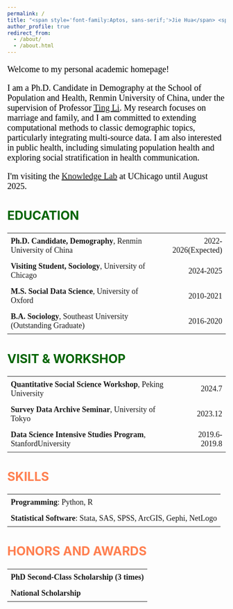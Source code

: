 ```yaml
---
permalink: /
title: "<span style='font-family:Aptos, sans-serif;'>Jie Hua</span> <span style='font-family:仿宋, FangSong;'>（华 杰）</span>"
author_profile: true
redirect_from: 
  - /about/
  - /about.html
---
```


<style>
  .bio-text {
    font-family: "Calibri", serif;
    font-size: 20px;
    color: black;
  }
</style>

<p class="bio-text">
Welcome to my personal academic homepage!
</p>
<p class="bio-text"> 
I am a Ph.D. Candidate in Demography at the School of Population and Health, Renmin University of China, under the supervision of Professor <a href="https://litingkitty.cn/" target="_blank">Ting Li</a>. My research focuses on marriage and family, and I am committed to extending computational methods to classic demographic topics, particularly integrating multi-source data. I am also interested in public health, including simulating population health and exploring social stratification in health communication.
</p>
<p class="bio-text"> 
I'm visiting the  <a href="https://knowledgelab.org/">Knowledge Lab</a> at UChicago until August 2025.
</p>

<style>
  .education-table {
    width: 100%;
    border-collapse: collapse;
    font-family: "Times New Roman", serif;
    font-size: 18px;
  }
  .education-table td {
    padding: 8px;
    text-align: left;
    border: none;
  }
  .education-table td:nth-child(2) {
    text-align: right;
  }
  .education-table .degree {
    font-weight: bold;
  }
  .education-table, .education-table td {
    border: none;
  }
  .education-title {
    color: #006400;
    font-size: 28px;
  }
</style>

<h2 class="education-title">EDUCATION</h2>
<table class="education-table">
  <tr>
    <td><span class="degree">Ph.D. Candidate, Demography</span>, Renmin University of China</td>
    <td>2022-2026(Expected)</td>
  </tr>
  <tr>
    <td><span class="degree">Visiting Student, Sociology</span>, University of Chicago</td>
    <td>2024-2025</td>
  </tr>
  <tr>
    <td><span class="degree">M.S. Social Data Science</span>, University of Oxford</td>
    <td>2010-2021</td>
  </tr>
  <tr>
    <td><span class="degree">B.A. Sociology</span>, Southeast University (Outstanding Graduate)</td>
    <td>2016-2020</td>
  </tr>
</table>

<style>
  .visit-workshop-table {
    width: 100%;
    border-collapse: collapse;
    font-family: "Times New Roman", serif;
    font-size: 18px;
  }
  .visit-workshop-table td {
    padding: 8px;
    text-align: left;
    border: none;
  }
  .visit-workshop-table td:nth-child(2) {
    text-align: right;
  }
  .visit-workshop-table .role {
    font-weight: bold;
  }
  .visit-workshop-table, .visit-workshop-table td {
    border: none;
  }
  .visit-title {
    color: #006400;
    font-size: 28px;
  }
</style>

<h2 class="visit-title">VISIT & WORKSHOP</h2>
<table class="visit-workshop-table">
  <tr>
    <td><span class="role">Quantitative Social Science Workshop</span>, Peking University</td>
    <td>2024.7</td>
  </tr>
  <tr>
    <td><span class="role">Survey Data Archive Seminar</span>, University of Tokyo</td>
    <td>2023.12</td>
  </tr>
  <tr>
    <td><span class="role">Data Science Intensive Studies Program</span>, StanfordUniversity</td>
    <td>2019.6-2019.8</td>
  </tr>
</table>

<style>
  .skills-table {
    width: 100%;
    border-collapse: collapse;
    font-family: "Times New Roman", serif;
    font-size: 18px;
  }
  .skills-table td {
    padding: 8px;
    text-align: left;
    border: none;
  }
  .skills-table td:nth-child(2) {
    text-align: right;
  }
  .skills-table .skill {
    font-weight: bold;
  }
  .skills-table, .skills-table td {
    border: none;
  }
  .skills-title {
    color: #FF7F50;
    font-size: 28px;
  }
</style>

<h2 class="skills-title">SKILLS</h2>
<table class="skills-table">
  <tr>
    <td><span class="skill">Programming</span>: Python, R</td>
  </tr>
  <tr>
    <td><span class="skill">Statistical Software</span>: Stata, SAS, SPSS, ArcGIS, Gephi, NetLogo</td>
  </tr>
</table>

<style>
  .honors-table {
    width: 100%;
    border-collapse: collapse;
    font-family: "Times New Roman", serif;
    font-size: 18px;
  }
  .honors-table td {
    padding: 8px;
    text-align: left;
    border: none;
  }
  .honors-table .award {
    font-weight: bold;
  }
  .honors-table, .honors-table td {
    border: none;
  }
  .honors-title {
    color: #FF7F50;
    font-size: 28px;
  }
</style>

<h2 class="honors-title">HONORS AND AWARDS</h2>
<table class="honors-table">
  <tr>
    <td><span class="award">PhD Second-Class Scholarship (3 times)</span></td>
  </tr>
  <tr>
    <td><span class="award">National Scholarship</span></td>
  </tr>
</table>
